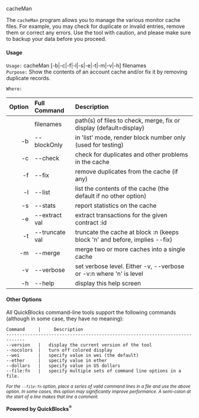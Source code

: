 cacheMan

The `cacheMan` program allows you to  manage the various monitor cache files. For example, you may check for duplicate or invalid entries, remove them or correct any 
errors. Use the tool with caution, and please make sure to backup your data before you proceed.

#### Usage

`Usage:`    cacheMan [-b|-c|-f|-l|-s|-e|-t|-m|-v|-h] filenames  
`Purpose:`  Show the contents of an account cache and/or fix it by removing duplicate records.
             
`Where:`  

| Option | Full Command | Description |
| -------: | :------- | :------- |
|  | filenames | path(s) of files to check, merge, fix or display (default=display) |
| -b | --blockOnly | in 'list' mode, render block number only (used for testing) |
| -c | --check | check for duplicates and other problems in the cache |
| -f | --fix | remove duplicates from the cache (if any) |
| -l | --list | list the contents of the cache (the default if no other option) |
| -s | --stats | report statistics on the cache |
| -e | --extract val | extract transactions for the given contract :id |
| -t | --truncate val | truncate the cache at block :n (keeps block 'n' and before, implies --fix) |
| -m | --merge | merge two or more caches into a single cache |
| -v | --verbose | set verbose level. Either -v, --verbose or -v:n where 'n' is level |
| -h | --help | display this help screen |

#### Other Options

All QuickBlocks command-line tools support the following commands (although in some case, they have no meaning):

    Command     |     Description
    -----------------------------------------------------------------------------
    --version   |   display the current version of the tool
    --nocolors  |   turn off colored display
    --wei       |   specify value in wei (the default)
    --ether     |   specify value in ether
    --dollars   |   specify value in US dollars
    --file:fn   |   specify multiple sets of command line options in a file.

<small>*For the `--file:fn` option, place a series of valid command lines in a file and use the above option. In some cases, this option may significantly improve performance. A semi-colon at the start of a line makes that line a comment.*</small>

**Powered by QuickBlocks<sup>&reg;</sup>**


